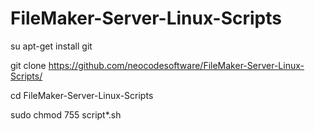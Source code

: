 # FileMaker-Server-Linux-Scripts

su apt-get install git

git clone https://github.com/neocodesoftware/FileMaker-Server-Linux-Scripts/

cd FileMaker-Server-Linux-Scripts

sudo chmod 755 script*.sh
